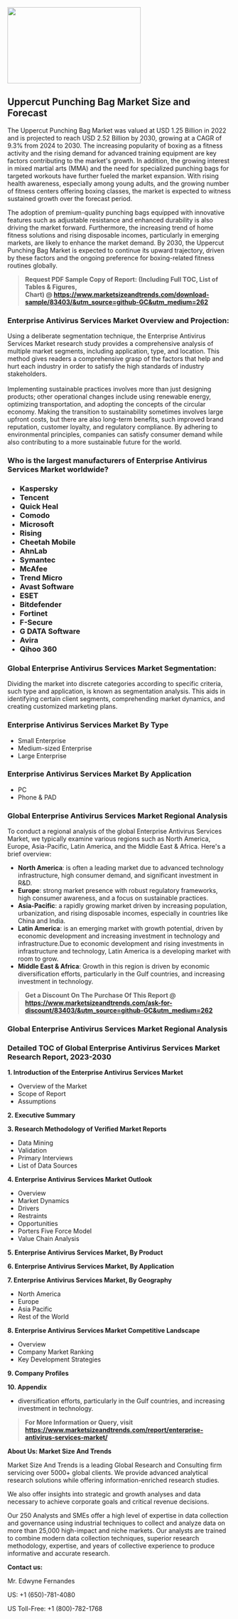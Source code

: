 <p><img class="alignnone size-medium wp-image-20088" src="https://ffe5etoiles.com/wp-content/uploads/2024/12/MST1-300x171.png" alt="" width="300" height="171" /></p><h2>Uppercut Punching Bag Market Size and Forecast</h2><p>The Uppercut Punching Bag Market was valued at USD 1.25 Billion in 2022 and is projected to reach USD 2.52 Billion by 2030, growing at a CAGR of 9.3% from 2024 to 2030. The increasing popularity of boxing as a fitness activity and the rising demand for advanced training equipment are key factors contributing to the market's growth. In addition, the growing interest in mixed martial arts (MMA) and the need for specialized punching bags for targeted workouts have further fueled the market expansion. With rising health awareness, especially among young adults, and the growing number of fitness centers offering boxing classes, the market is expected to witness sustained growth over the forecast period.</p><p>The adoption of premium-quality punching bags equipped with innovative features such as adjustable resistance and enhanced durability is also driving the market forward. Furthermore, the increasing trend of home fitness solutions and rising disposable incomes, particularly in emerging markets, are likely to enhance the market demand. By 2030, the Uppercut Punching Bag Market is expected to continue its upward trajectory, driven by these factors and the ongoing preference for boxing-related fitness routines globally.</p></p><blockquote id="" class=""><strong>Request PDF Sample Copy of Report: (Including Full TOC, List of Tables &amp; Figures, Chart)&nbsp;@&nbsp;<strong><a href="https://www.marketsizeandtrends.com/download-sample/83403/&utm_source=github-GC&utm_medium=262" target="_blank">https://www.marketsizeandtrends.com/download-sample/83403/&utm_source=github-GC&utm_medium=262</a></strong></strong></blockquote><h3 id="" class="">Enterprise Antivirus Services Market&nbsp;Overview and Projection:</h3><p id="" class="">Using a deliberate segmentation technique, the Enterprise Antivirus Services Market research study provides a comprehensive analysis of multiple market segments, including application, type, and location. This method gives readers a comprehensive grasp of the factors that help and hurt each industry in order to satisfy the high standards of industry stakeholders. <br /> <br />Implementing sustainable practices involves more than just designing products; other operational changes include using renewable energy, optimizing transportation, and adopting the concepts of the circular economy. Making the transition to sustainability sometimes involves large upfront costs, but there are also long-term benefits, such improved brand reputation, customer loyalty, and regulatory compliance. By adhering to environmental principles, companies can satisfy consumer demand while also contributing to a more sustainable future for the world.</p><h3 id="" class="">Who is the largest manufacturers of&nbsp;Enterprise Antivirus Services Market worldwide?</h3><h3 class=""><p><ul><li>Kaspersky </li><li> Tencent </li><li> Quick Heal </li><li> Comodo </li><li> Microsoft </li><li> Rising </li><li> Cheetah Mobile </li><li> AhnLab </li><li> Symantec </li><li> McAfee </li><li> Trend Micro </li><li> Avast Software </li><li> ESET </li><li> Bitdefender </li><li> Fortinet </li><li> F-Secure </li><li> G DATA Software </li><li> Avira </li><li> Qihoo 360</li></ul></p></h3><h3 id="" class="">Global&nbsp;Enterprise Antivirus Services Market Segmentation:</h3><p id="" class="">Dividing the market into discrete categories according to specific criteria, such type and application, is known as segmentation analysis. This aids in identifying certain client segments, comprehending market dynamics, and creating customized marketing plans.</p><h3 id="" class="">Enterprise Antivirus Services Market&nbsp;By Type</h3><p><p><ul><li>Small Enterprise </li><li> Medium-sized Enterprise </li><li> Large Enterprise</p></li></ul></p></p><h3 id="" class="">Enterprise Antivirus Services Market&nbsp;By Application</h3><p class=""><p><ul><li>PC </li><li> Phone & PAD</li></ul></p></p><h3 id="" class="">Global Enterprise Antivirus Services Market Regional Analysis</h3><p id="" class="">To conduct a regional analysis of the global Enterprise Antivirus Services Market, we typically examine various regions such as North America, Europe, Asia-Pacific, Latin America, and the Middle East &amp; Africa. Here's a brief overview:</p><ul><li><strong>North America</strong>: is often a leading market due to advanced technology infrastructure, high consumer demand, and significant investment in R&amp;D.</li><li><strong>Europe</strong>: strong market presence with robust regulatory frameworks, high consumer awareness, and a focus on sustainable practices.</li><li><strong>Asia-Pacific</strong>: a rapidly growing market driven by increasing population, urbanization, and rising disposable incomes, especially in countries like China and India.</li><li><strong>Latin America</strong>: is an emerging market with growth potential, driven by economic development and increasing investment in technology and infrastructure.Due to economic development and rising investments in infrastructure and technology, Latin America is a developing market with room to grow.</li><li><strong>Middle East &amp; Africa</strong>: Growth in this region is driven by economic diversification efforts, particularly in the Gulf countries, and increasing investment in technology.</li></ul><blockquote id="" class=""><strong>Get a Discount On The Purchase Of This Report @ <strong><a href="https://www.marketsizeandtrends.com/ask-for-discount/83403/&utm_source=github-GC&utm_medium=262" target="_blank">https://www.marketsizeandtrends.com/ask-for-discount/83403/&utm_source=github-GC&utm_medium=262</a></strong></strong></blockquote><h3 id="" class="">Global Enterprise Antivirus Services Market Regional Analysis</h3><h3 id="" class="">Detailed TOC of Global Enterprise Antivirus Services Market Research Report, 2023-2030</h3><p id="" class=""><strong>1. Introduction of the Enterprise Antivirus Services Market</strong></p><ul><li>Overview of the Market</li><li>Scope of Report</li><li>Assumptions</li></ul><p id="" class=""><strong>2. Executive Summary</strong></p><p id="" class=""><strong>3. Research Methodology of Verified Market Reports</strong></p><ul><li>Data Mining</li><li>Validation</li><li>Primary Interviews</li><li>List of Data Sources</li></ul><p id="" class=""><strong>4. Enterprise Antivirus Services Market Outlook</strong></p><ul><li>Overview</li><li>Market Dynamics</li><li>Drivers</li><li>Restraints</li><li>Opportunities</li><li>Porters Five Force Model</li><li>Value Chain Analysis</li></ul><p id="" class=""><strong>5. Enterprise Antivirus Services Market, By Product</strong></p><p id="" class=""><strong>6. Enterprise Antivirus Services Market, By Application</strong></p><p id="" class=""><strong>7. Enterprise Antivirus Services Market, By Geography</strong></p><ul><li>North America</li><li>Europe</li><li>Asia Pacific</li><li>Rest of the World</li></ul><p id="" class=""><strong>8. Enterprise Antivirus Services Market Competitive Landscape</strong></p><ul><li>Overview</li><li>Company Market Ranking</li><li>Key Development Strategies</li></ul><p id="" class=""><strong>9. Company Profiles</strong></p><p id="" class=""><strong>10. Appendix</strong></p><ul><li>diversification efforts, particularly in the Gulf countries, and increasing investment in technology.</li></ul><blockquote id="" class=""><strong>For More Information or Query, visit <strong><strong><a href="https://www.marketsizeandtrends.com/report/enterprise-antivirus-services-market/" target="_blank">https://www.marketsizeandtrends.com/report/enterprise-antivirus-services-market/</a></strong></strong></strong></blockquote><p id="" class=""><strong>About Us: Market Size And Trends</strong></p><p id="" class="">Market Size And Trends is a leading Global Research and Consulting firm servicing over 5000+ global clients. We provide advanced analytical research solutions while offering information-enriched research studies.</p><p id="" class="">We also offer insights into strategic and growth analyses and data necessary to achieve corporate goals and critical revenue decisions.</p><p id="" class="">Our 250 Analysts and SMEs offer a high level of expertise in data collection and governance using industrial techniques to collect and analyze data on more than 25,000 high-impact and niche markets. Our analysts are trained to combine modern data collection techniques, superior research methodology, expertise, and years of collective experience to produce informative and accurate research.</p><p id="" class=""><strong>Contact us:</strong></p><p id="" class="">Mr. Edwyne Fernandes</p><p id="" class="">US: +1 (650)-781-4080</p><p id="" class="">US Toll-Free: +1 (800)-782-1768</p>
